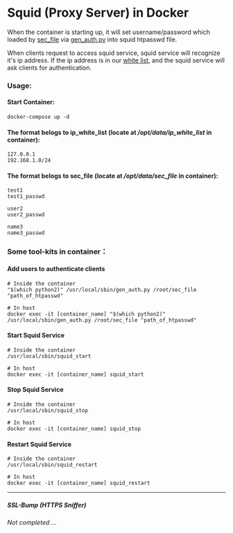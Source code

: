 # Squid (Proxy Server) in Docker

When the container is starting up, it will set username/password which loaded by [sec_file](https://github.com/sheng9571/shenker/blob/master/squid/sec_file) via [gen_auth.py](https://github.com/sheng9571/shenker/blob/master/squid/gen_auth.py) into squid htpasswd file.

When clients request to access squid service, squid service will recognize it's ip address. If the ip address is in our [white list](https://github.com/sheng9571/shenker/blob/master/squid/ip_white_list), and the squid service will ask clients for authentication.

### Usage:
#### Start Container:
```
docker-compose up -d
```


#### The format belogs to ip_white_list (locate at */opt/data/ip_white_list* in container):
```
127.0.0.1
192.168.1.0/24
```

#### The format belogs to sec_file (locate at */opt/data/sec_file* in container):
```
test1
test1_passwd

user2
user2_passwd

name3
name3_passwd
```

### Some tool-kits in container：

#### Add users to authenticate clients
```
# Inside the container
"$(which python2)" /usr/local/sbin/gen_auth.py /root/sec_file "path_of_htpasswd"

# In host
docker exec -it [container_name] "$(which python2)" /usr/local/sbin/gen_auth.py /root/sec_file "path_of_htpasswd"
```

#### Start Squid Service
```
# Inside the container
/usr/local/sbin/squid_start

# In host
docker exec -it [container_name] squid_start
```

#### Stop Squid Service
```
# Inside the container
/usr/local/sbin/squid_stop

# In host
docker exec -it [container_name] squid_stop
```

#### Restart Squid Service
```
# Inside the container
/usr/local/sbin/squid_restart

# In host
docker exec -it [container_name] squid_restart
```

---

##### SSL-Bump (HTTPS Sniffer)
*Not completed ...*
